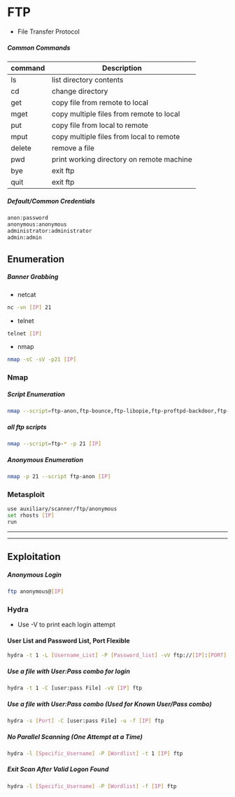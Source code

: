 # FTP
- File Transfer Protocol
##### Common Commands
| command | Description |
| ------- | ----------- |
|ls | list directory contents|
|cd | change directory|
|get | copy file from remote to local|
|mget | copy multiple files from remote to local|
|put | copy file from local to remote|
|mput | copy multiple files from local to remote|
|delete | remove a file|
|pwd | print working directory on remote machine|
|bye | exit ftp|
|quit | exit ftp|

##### Default/Common Credentials
```bash
anon:password
anonymous:anonymous
administrator:administrator
admin:admin
```

## Enumeration

##### Banner Grabbing
- netcat
```bash
nc -vn [IP] 21
```

- telnet
```bash
telnet [IP]
```

- nmap
```bash
nmap -sC -sV -p21 [IP]
```

### Nmap

##### Script Enumeration
```bash
nmap --script=ftp-anon,ftp-bounce,ftp-libopie,ftp-proftpd-backdoor,ftp-vsftpd-backdoor,ftp-vuln-cve2010-4221,tftp-enum -p 21 [IP]
```

##### all ftp scripts
```bash
nmap --script=ftp-* -p 21 [IP]
```

##### Anonymous Enumeration
```bash
nmap -p 21 --script ftp-anon [IP]
```

### Metasploit
```bash
use auxiliary/scanner/ftp/anonymous
set rhosts [IP]
run
```


---
---


## Exploitation

##### Anonymous Login
```sh
ftp anonymous@[IP]
```

### Hydra
- Use -V to print each login attempt
#### User List and Password List, Port Flexible
```sh
hydra -t 1 -L [Username_List] -P [Password_list] -vV ftp://[IP]:[PORT]
```
##### Use a file with User:Pass combo for login
```sh
hydra -t 1 -C [user:pass File] -vV [IP] ftp
```
##### Use a file with User:Pass combo (Used for Known User/Pass combo)
```sh
hydra -s [Port] -C [user:pass File] -u -f [IP] ftp
```
##### No Parallel Scanning (One Attempt at a Time)
```sh
hydra -l [Specific_Username] -P [Wordlist] -t 1 [IP] ftp
```
##### Exit Scan After Valid Logon Found
```sh
hydra -l [Specific_Username] -P [Wordlist] -f [IP] ftp
```